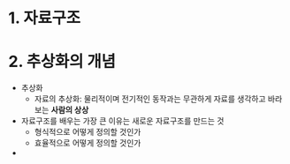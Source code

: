 # 1. 자료구조
# 2. 추상화의 개념
- 추상화
	- 자료의 추상화: 물리적이며 전기적인 동작과는 무관하게 자료를 생각하고 바라보는 **사람의 상상**
- 자료구조를 배우는 가장 큰 이유는 새로운 자료구조를 만드는 것
	- 형식적으로 어떻게 정의할 것인가
	- 효율적으로 어떻게 정의할 것인가
- 